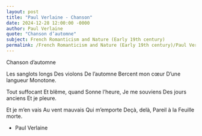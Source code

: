 ```yaml
---
layout: post
title: "Paul Verlaine - Chanson"
date: 2024-12-28 12:00:00 -0000
author: Paul Verlaine
quote: "Chanson d’automne"
subject: French Romanticism and Nature (Early 19th century)
permalink: /French Romanticism and Nature (Early 19th century)/Paul Verlaine/Paul Verlaine - Chanson
---
```


Chanson d’automne

Les sanglots longs
Des violons
De l’automne
Bercent mon cœur
D’une langueur
Monotone.

Tout suffocant
Et blême, quand
Sonne l’heure,
Je me souviens
Des jours anciens
Et je pleure.

Et je m’en vais
Au vent mauvais
Qui m’emporte
Deçà, delà,
Pareil à la
Feuille morte.

- Paul Verlaine
